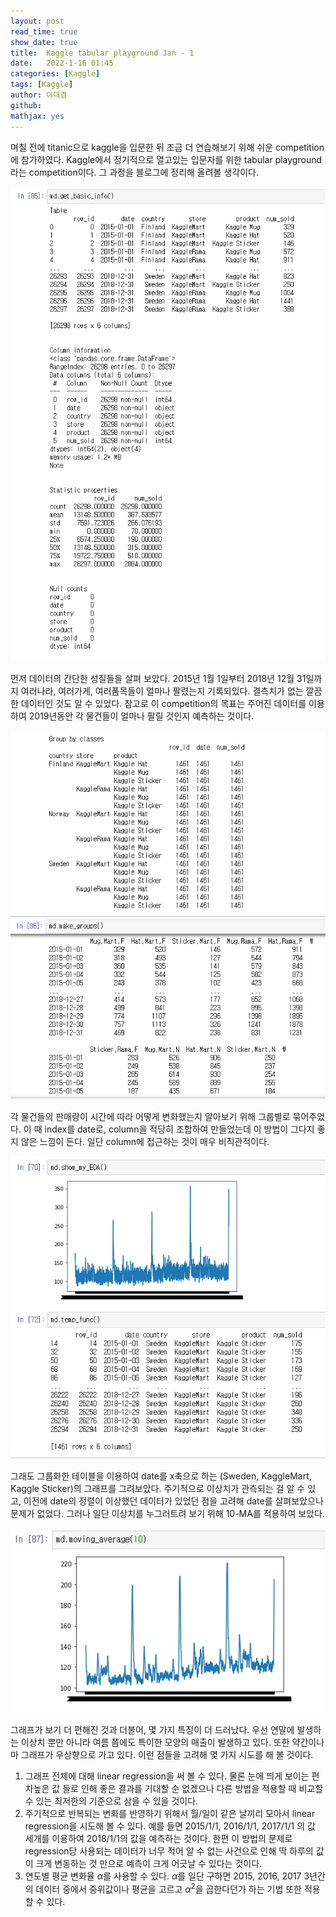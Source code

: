 ```yaml
---
layout: post
read_time: true
show_date: true
title:  Kaggle tabular playground Jan - 1
date:   2022-1-16 01:45
categories: [Kaggle]
tags: [Kaggle]
author: 이대겸
github:  
mathjax: yes
---
```


며칠 전에 titanic으로 kaggle을 입문한 뒤 조금 더 연습해보기 위해 쉬운 competition에 참가하였다. 
Kaggle에서 정기적으로 열고있는 입문자를 위한 tabular playground 라는 competition이다. 
그 과정을 블로그에 정리해 올려볼 생각이다. 

![data_info](/assets/img/posts/kgl_tabular_1/kgl_tabular1_info.png)

먼저 데이터의 간단한 성질들을 살펴 보았다. 2015년 1월 1일부터 2018년 12월 31일까지 여러나라, 여러가게, 여러품목들이 얼마나 팔렸는지 기록되있다. 
결측치가 없는 깔끔한 데이터인 것도 알 수 있었다. 참고로 이 competition의 목표는 주어진 데이터를 이용하여 2019년동안 각 물건들이 얼마나 팔릴 것인지 
예측하는 것이다.

![data_group](/assets/img/posts/kgl_tabular_1/kgl_tabular1_group.png)

각 물건들의 판매량이 시간에 따라 어떻게 변화했는지 알아보기 위해 그룹별로 묶어주었다. 이 때 index를 date로, column을 적당히 조합하여 만들었는데 
이 방법이 그다지 좋지 않은 느낌이 든다. 일단 column에 접근하는 것이 매우 비직관적이다. 

![eda1](/assets/img/posts/kgl_tabular_1/kgl_tabular1_eda1.png)

그래도 그룹화한 테이블을 이용하여 date를 x축으로 하는 (Sweden, KaggleMart, Kaggle Sticker)의 그래프를 그려보았다. 
주기적으로 이상치가 관측되는 걸 알 수 있고, 이전에 date의 정렬이 이상했던 데이터가 있었던 점을 고려해 date를 살펴보았으나 문제가 없었다. 
그러나 일단 이상치를 누그러트려 보기 위해 10-MA를 적용하여 보았다.

![eda2](/assets/img/posts/kgl_tabular_1/kgl_tabular1_eda2.png)

그래프가 보기 더 편해진 것과 더불어, 몇 가지 특징이 더 드러났다. 우선 연말에 발생하는 이상치 뿐만 아니라 여름 쯤에도 특이한 모양의 매출이 발생하고 있다. 
또한 약간이나마 그래프가 우상향으로 가고 있다. 이런 점들을 고려해 몇 가지 시도를 해 볼 것이다.
1. 그래프 전체에 대해 linear regression을 써 볼 수 있다. 물론 눈에 띄게 보이는 편차높은 값 들로 인해 좋은 결과를 기대할 순 없겠으나 
다른 방법을 적용할 때 비교할 수 있는 최저한의 기준으로 삼을 수 있을 것이다.
2. 주기적으로 반복되는 변화를 반영하기 위해서 월/일이 같은 날끼리 모아서 linear regression을 시도해 볼 수 있다. 예를 들면 2015/1/1, 2016/1/1, 
2017/1/1 의 값 세개를 이용하여 2018/1/1의 값을 예측하는 것이다. 한편 이 방법의 문제로 regression당 사용되는 데이터가 너무 적어 
알 수 없는 사건으로 인해 딱 하루의 값이 크게 변동하는 것 만으로 예측이 크게 어긋날 수 있다는 것이다.
3. 연도별 평균 변화율 $\alpha$를 사용할 수 있다. $\alpha$를 일단 구하면 2015, 2016, 2017 3년간의 데이터 중에서 중위값이나 평균을 고르고 $\alpha^2$을
곱한다던가 하는 기법 또한 적용할 수 있다.


